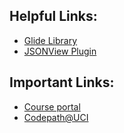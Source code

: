## Helpful Links:
- [Glide Library](https://guides.codepath.org/android/Displaying-Images-with-the-Glide-Library)
- [JSONView Plugin](https://jsonview.com/)

## Important Links:
- [Course portal](https://courses.codepath.com/courses/android_university)
- [Codepath@UCI](https://clubs.uci.edu/codepath/)

